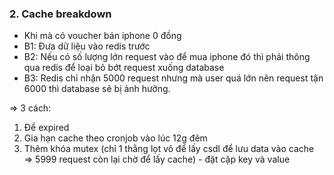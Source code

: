 ### 2. Cache breakdown

- Khi mà có voucher bán iphone 0 đồng
- B1: Đưa dữ liệu vào redis trước
- B2: Nếu có số lượng lớn request vào để mua iphone đó thì phải thông qua redis để loại bỏ bớt request xuống database
- B3: Redis chỉ nhận 5000 request nhưng mà user quá lớn nên request tận 6000 thì database sẽ bị ảnh hưởng.

=> 3 cách:

1. Để expired
2. Gia hạn cache theo cronjob vào lúc 12g đêm
3. Thêm khóa mutex (chỉ 1 thằng lọt vô để lấy csdl để lưu data vào cache => 5999 request còn lại chờ để lấy cache) - đặt cặp key và value
